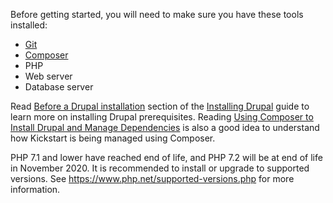 Before getting started, you will need to make sure you have these tools installed:

* [Git](https://git-scm.com/)
* [Composer](https://getcomposer.org/)
* PHP
* Web server
* Database server

Read [Before a Drupal installation](https://www.drupal.org/docs/installing-drupal/before-a-drupal-installation) section of the [Installing Drupal](https://www.drupal.org/docs/installing-drupal) guide to learn more on installing Drupal prerequisites. Reading [Using Composer to Install Drupal and Manage Dependencies](https://www.drupal.org/docs/develop/using-composer/using-composer-to-install-drupal-and-manage-dependencies) is also a good idea to understand how Kickstart is being managed using Composer.

PHP 7.1 and lower have reached end of life, and PHP 7.2 will be at end of life in November 2020\. It is recommended to install or upgrade to supported versions. See <https://www.php.net/supported-versions.php> for more information.